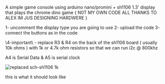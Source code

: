 A simple game console using arduino nano/promini + sh1106 1.3' display that plays the chrome dino game { N0T MY OWN CODE ALL THANKS TO ALEX IM JUS DESIGNING HARDWERE }

1- uncomment the display type you are going to use 
2- upload the code 
3- connect the buttons as in the code 

\\4-important\\ - replace R3 & R4 on the back of the sh1106 board ( usually 10k ohms ) with 1k or 4.7k ohm resistors so that we can run i2c @ 800khz 

A4 is Serial Data & A5 is serial clock 


![replaced ![sch-sh1106](https://github.com/user-attachments/assets/c806dae0-2a1b-4d97-a558-2eaaafca5938)
1k](https://github.com/user-attachments/assets/4f09bd53-aaf2-4c2a-9cfd-5bd6f58aee31)

this is what it should look like 


